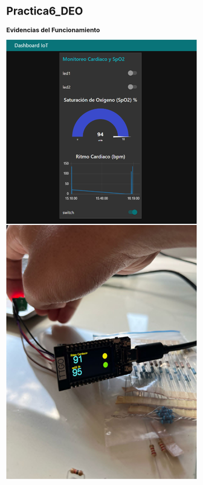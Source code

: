 # Practica6_DEO

### Evidencias del Funcionamiento

![alt text](<Captura de pantalla 2025-02-26 161833.png>)
![alt text](image.png)
